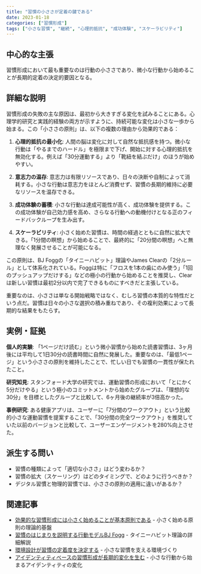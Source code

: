 ```yaml
---
title: "習慣の小ささが定着の鍵である"
date: 2023-01-18
categories: ["習慣形成"]
tags: ["小さな習慣", "継続", "心理的抵抗", "成功体験", "スケーラビリティ"]
---
```


## 中心的な主張

習慣形成において最も重要なのは行動の小ささであり、微小な行動から始めることが長期的定着の決定的要因となる。

## 詳細な説明

習慣形成の失敗の主な原因は、最初から大きすぎる変化を試みることにある。心理学的研究と実践的経験の両方が示すように、持続可能な変化は小さな一歩から始まる。この「小ささの原則」は、以下の複数の理由から効果的である：

1. **心理的抵抗の最小化**: 人間の脳は変化に対して自然な抵抗感を持つ。微小な行動は「やるまでのハードル」を極限まで下げ、開始に対する心理的抵抗を無効化する。例えば「30分運動する」より「靴紐を結ぶだけ」のほうが始めやすい。

2. **意志力の温存**: 意志力は有限リソースであり、日々の決断や自制によって消耗する。小さな行動は意志力をほとんど消費せず、習慣の長期的維持に必要なリソースを温存できる。

3. **成功体験の蓄積**: 小さな行動は達成可能性が高く、成功体験を提供する。この成功体験が自己効力感を高め、さらなる行動への動機付けとなる正のフィードバックループを生み出す。

4. **スケーラビリティ**: 小さく始めた習慣は、時間の経過とともに自然に拡大できる。「1分間の瞑想」から始めることで、最終的に「20分間の瞑想」へと無理なく発展させることが可能になる。

この原則は、BJ Foggの「タイニーハビット」理論やJames Clearの「2分ルール」として体系化されている。Foggは特に「フロスを1本の歯にのみ使う」「1回のプッシュアップだけする」などの極小の行動から始めることを推奨し、Clearは新しい習慣は最初2分以内で完了できるものにすべきだと主張している。

重要なのは、小ささは単なる開始戦略ではなく、むしろ習慣の本質的な特性だという点だ。習慣は日々の小さな選択の積み重ねであり、その複利効果によって長期的な結果をもたらす。

## 実例・証拠

**個人的実験**: 「1ページだけ読む」という微小習慣から始めた読書習慣は、3ヶ月後には平均して1日30分の読書時間に自然に発展した。重要なのは、「最低1ページ」という小ささの原則を維持したことで、忙しい日でも習慣の一貫性が保たれたこと。

**研究知見**: スタンフォード大学の研究では、運動習慣の形成において「とにかく5分だけやる」という極小のコミットメントから始めたグループは、「理想的な30分」を目標としたグループと比較して、6ヶ月後の継続率が3倍高かった。

**事例研究**: ある健康アプリは、ユーザーに「7分間のワークアウト」という比較的小さな運動習慣を提案することで、「30分間の完全ワークアウト」を推奨していた以前のバージョンと比較して、ユーザーエンゲージメントを280%向上させた。

## 派生する問い

- 習慣の種類によって「適切な小ささ」はどう変わるか？
- 習慣の拡大（スケーリング）はどのタイミングで、どのように行うべきか？
- デジタル習慣と物理的習慣では、小ささの原則の適用に違いがあるか？

## 関連記事

- [効果的な習慣形成には小さく始めることが基本原則である](/blog/2022-02-15-small-habits-principle/) - 小さく始める原則の理論的基盤
- [習慣のはじまりを説明する行動モデルBJ Fogg](/blog/2023-11-22-bj-fogg-behavior-model/) - タイニーハビット理論の詳細解説
- [環境設計が習慣の定着度を決定する](/blog/2022-06-10-environment-design-habits/) - 小さな習慣を支える環境づくり
- [アイデンティティベースの習慣形成が長期的変化を生む](/blog/2022-10-12-identity-based-habits/) - 小さな行動から始まるアイデンティティの変化
